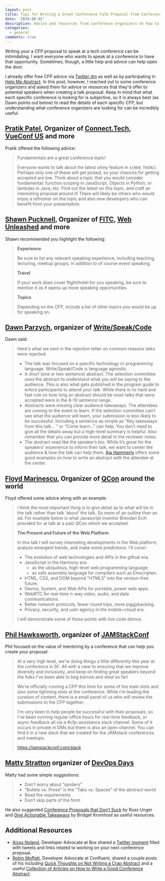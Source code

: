 ```yaml
---
layout: post
title: Tips for Writing a Great Conference Talk Proposal from Conference Organizers
date: '2019-08-02'
description: Advice and resources from conference organizers on how to create a compelling talk proposal
categories:
  - general
comments: true
---
```


Writing your a CFP proposal to speak at a tech conference can be intimidating. I want everyone who wants to speak at a conference to have that opportunity. Sometimes, though, a little help and advice can help open the door.

I already offer free CFP advice via [Twitter dm](https://twitter.com/remotesynth) as well as by participating in [Help Me Abstract](http://helpmeabstract.com/). In this post, however, I reached out to some conference organizers and asked them for advice or resources that they'd offer to potential speakers when creating a talk proposal. Keep in mind that what each specific conference is looking for is subjective, so it is always best (as Dawn points out below) to read the details of each specific CFP, but understanding what conference organizers are looking for can be incredibly useful.

## [Pratik Patel](https://twitter.com/prpatel), Organizer of [Connect.Tech](http://connect.tech/),  [VueConf US](https://us.vuejs.org/) and more

Pratik offered the following advice:

> Fundamentals are a great conference topic!
> 
> Everyone wants to talk about the latest shiny feature in `${NEW_THING}`. Perhaps only one of these will get picked, so your chances for getting accepted are low. Think about a topic that you would consider fundamental: function scoping in JavaScript, Objects in Python, or lambdas in Java, etc. Find out the latest on this topic, and craft an interesting proposal around it! There will likely be others who would enjoy a refresher on the topic and also new developers who can benefit from your presentation.

## [Shawn Pucknell](https://twitter.com/Pucknell), Organizer of [FITC](https://fitc.ca/event/to20/), [Web Unleashed](https://fitc.ca/event/webu19/) and more

Shawn recommended you highlight the following:

> **Experience**
> 
> Be sure to list any relevant speaking experience, including teaching, lecturing, meetup groups, in addition to of course event speaking.
> 
> **Travel**
> 
> If your work does cover flight/hotel for you speaking, be sure to mention it as it opens up more speaking opportunities.
> 
> **Topics**
> 
> Depending on the CFP, include a list of other topics you would be up for speaking on.
 
## [Dawn Parzych](https://twitter.com/dparzych), organizer of [Write/Speak/Code](https://www.writespeakcode.com/)

Dawn said:

> Here's what we sent in the rejection letter on common reasons talks were rejected:
> 
> - The talk was focused on a specific technology or programming language. Write/Speak/Code is language agnostic.
> - A short (one or two sentence) abstract. The selection committee uses the abstract to understand what you will be saying to the audience. This is also what gets published in the program guide to entice participants to attend your talk. While there is no hard and fast rule on how long an abstract should be most talks that were accepted were in the 8-10 sentence range.
> - Abstracts were missing clear audience takeaways. The attendees are coming to the event to learn. If the selection committee can’t see what the audience will learn, your submission is less likely to be successful. Including a sentence as simple as “Key takeaways from this talk... “ or “Come learn…” can help. You don’t need to give all the details away but a high-level summary is helpful. Also remember that you can provide more detail in the reviewer notes.
> - The abstract read like the speaker’s bio. While it’s great for the speakers’ experience to inform their talk, we want to center the audience & how the talk can help them. [Aja Hammerly](https://twitter.com/the_thagomizer) offers some good examples on how to write an abstract with the attendee at the center.

## [Floyd Marinescu](https://twitter.com/floydmarinescu), Organizer of [QCon](https://qconferences.com/) around the world

Floyd offered some advice along with an example:

> I think the most important thing is to give detail as to what will be in the talk rather than talk ‘about’ the talk. So more of an outline than an ad. For example below is what Javascript inventor Brendan Eich provided for at talk at a past QCon which we accepted.
>
> **The Present and Future of the Web Platform**
> 
> In this talk I will survey interesting developments in the Web platform, analyze emergent trends, and make some predictions. I'll cover:
> 
> * The evolution of web technologies and APIs in the github era.
> * JavaScript in the Harmony era:
> 	* as the ubiquitous, high-level web programming language;
> 	* as safe assembly language for compilers such as Emscripten.
> * HTML, CSS, and DOM beyond "HTML5" into the version-free future.
> * Device, System, and Web APIs for portable, power web apps.
> * WebRTC for real-time n-way video, audio, and data communications.
> * Better network protocols, fewer round trips, more piggybacking.
> * Privacy, security, and user agency in the mobile+cloud era.
>
> I will demonstrate some of these points with live code demos.

## [Phil Hawksworth](https://twitter.com/philhawksworth), organizer of [JAMStackConf](https://jamstackconf.com/)

Phil focused on the value of mentoring by a conference that can help you create your proposal:

> At a very high level, we're doing things a little differently this year at the conference in SF. All with a view to ensuring that we improve diversity and inclusivity, and keep on finding great speakers beyond the folks I've been able to beg borrow and steal so far!
> 
> We're officially running a CFP this time for some of the main slots and also some lightning slots at the conference. While I'm leading the curation of content, there is a small panel of us who will review the submissions to the CFP together.
> 
> I'm very keen to help people be successful with their proposals, so I've been running regular office hours for real-time feedback, or async feedback all via a #cfp-assistance slack channel. Some of it occurs in private in DMs but there is also an open channel. You can find it in a new slack that we created for the JAMstack conferences and meetups.
> 
> https://jamstackconf.com/slack

## [Matty Stratton](https://twitter.com/mattstratton) organizer of [DevOps Days](https://devopsdays.org/)

Matty had some simple suggestions:

> - Don’t worry about “spoilers”
> - “Bullets vs. Prose” is the “Tabs vs. Spaces” of the abstract world
> - Read the requirements
> - Don’t skip parts of the form

He also suggested [Conference Proposals that Don’t Suck](https://alistapart.com/article/conference-proposals-that-dont-suck/) by Russ Unger and [Give Actionable Takeaways](https://bridgetkromhout.com/blog/give-actionable-takeaways/) by Bridget Kromhout as useful resources.

## Additional Resources

* [Alyss Noland](https://twitter.com/PreciselyAlyss), Developer Advocate at Box shared a [Twitter moment](https://twitter.com/i/moments/854466209433010176) filled with tweets and links related to working on your next conference proposal.
* [Robin Moffatt](https://twitter.com/rmoff), Developer Advocate at Confluent, shared a couple posts of his including [Quick Thoughts on Not Writing a Crap Abstract](https://rmoff.net/2018/12/19/quick-thoughts-on-not-writing-a-crap-abstract/) and a useful [Collection of Articles on How to Write a Good Conference Abstract](https://rmoff.net/2016/05/05/collection-of-articles-on-how-to-write-a-good-conference-abstract/).